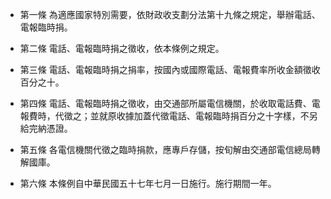 * 第一條 為適應國家特別需要，依財政收支劃分法第十九條之規定，舉辦電話、電報臨時捐。

* 第二條 電話、電報臨時捐之徵收，依本條例之規定。

* 第三條 電話、電報臨時捐之捐率，按國內或國際電話、電報費率所收金額徵收百分之十。

* 第四條 電話、電報臨時捐之徵收，由交通部所屬電信機關，於收取電話費、電報費時，代徵之；並就原收據加蓋代徵電話、電報臨時捐百分之十字樣，不另給完納憑證。

* 第五條 各電信機關代徵之臨時捐款，應專戶存儲，按旬解由交通部電信總局轉解國庫。

* 第六條 本條例自中華民國五十七年七月一日施行。施行期間一年。


